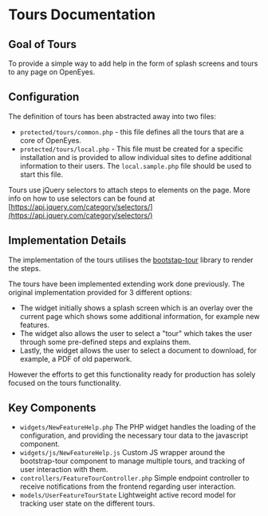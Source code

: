 Tours Documentation
===================

Goal of Tours
-------------
To provide a simple way to add help in the form of splash
screens and tours to any page on OpenEyes.

Configuration
-------------

The definition of tours has been abstracted away into two files:

* `protected/tours/common.php` - this file defines all the tours that are a core of OpenEyes.
* `protected/tours/local.php` - This file must be created for a specific installation and is provided to allow individual sites to define additional information to their users. The `local.sample.php` file should be used to start this file.

Tours use jQuery selectors to attach steps to elements on the page. More info on how to use selectors can be found at [https://api.jquery.com/category/selectors/](https://api.jquery.com/category/selectors/)

Implementation Details
----------------------

The implementation of the tours utilises the [bootstap-tour](http://bootstraptour.com/api/) library to render the steps.

The tours have been implemented extending work done previously. The original implementation provided for 3 different options:
 * The widget initially shows a splash screen which is an overlay over the
   current page which shows some additional information, for example new features.
 * The widget also allows the user to select a "tour" which takes the
   user through some pre-defined steps and explains them.
 * Lastly, the widget allows the user to select a document to download,
   for example, a PDF of old paperwork.

However the efforts to get this functionality ready for production has solely focused on the tours functionality.

Key Components
--------------

* `widgets/NewFeatureHelp.php` The PHP widget handles the loading of the configuration, and providing the necessary tour data to the javascript component.
* `widgets/js/NewFeatureHelp.js` Custom JS wrapper around the bootstrap-tour component to manage multiple tours, and tracking of user interaction with them.
* `controllers/FeatureTourController.php` Simple endpoint controller to receive notifications from the frontend regarding user interaction.
* `models/UserFeatureTourState` Lightweight active record model for tracking user state on the different tours.
